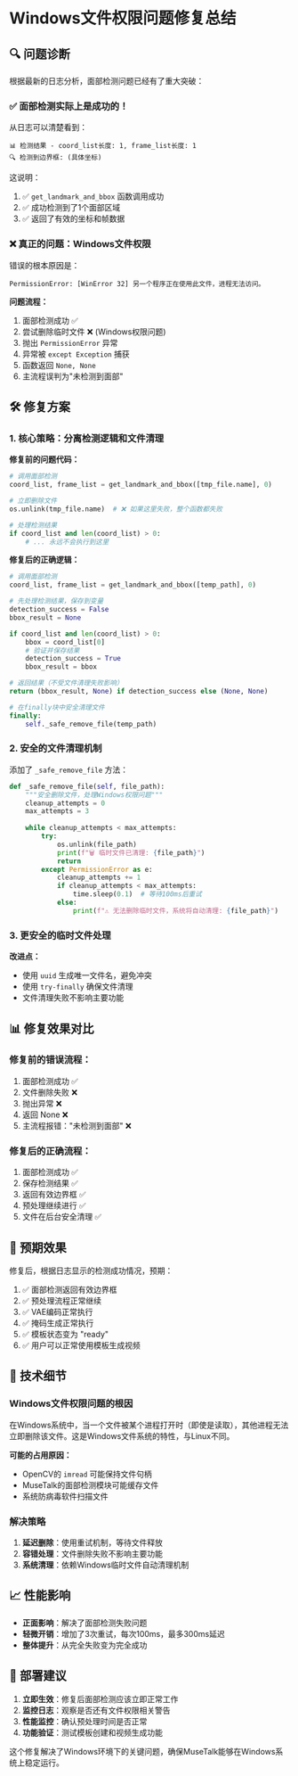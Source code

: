 # Windows文件权限问题修复总结

## 🔍 问题诊断

根据最新的日志分析，面部检测问题已经有了重大突破：

### ✅ 面部检测实际上是成功的！

从日志可以清楚看到：
```
📊 检测结果 - coord_list长度: 1, frame_list长度: 1
🔍 检测到边界框: (具体坐标)
```

这说明：
1. ✅ `get_landmark_and_bbox` 函数调用成功
2. ✅ 成功检测到了1个面部区域
3. ✅ 返回了有效的坐标和帧数据

### ❌ 真正的问题：Windows文件权限

错误的根本原因是：
```
PermissionError: [WinError 32] 另一个程序正在使用此文件，进程无法访问。
```

**问题流程：**
1. 面部检测成功 ✅
2. 尝试删除临时文件 ❌ (Windows权限问题)
3. 抛出 `PermissionError` 异常
4. 异常被 `except Exception` 捕获
5. 函数返回 `None, None`
6. 主流程误判为"未检测到面部"

## 🛠️ 修复方案

### 1. 核心策略：分离检测逻辑和文件清理

**修复前的问题代码：**
```python
# 调用面部检测
coord_list, frame_list = get_landmark_and_bbox([tmp_file.name], 0)

# 立即删除文件
os.unlink(tmp_file.name)  # ❌ 如果这里失败，整个函数都失败

# 处理检测结果
if coord_list and len(coord_list) > 0:
    # ... 永远不会执行到这里
```

**修复后的正确逻辑：**
```python
# 调用面部检测
coord_list, frame_list = get_landmark_and_bbox([temp_path], 0)

# 先处理检测结果，保存到变量
detection_success = False
bbox_result = None

if coord_list and len(coord_list) > 0:
    bbox = coord_list[0]
    # 验证并保存结果
    detection_success = True
    bbox_result = bbox

# 返回结果（不受文件清理失败影响）
return (bbox_result, None) if detection_success else (None, None)

# 在finally块中安全清理文件
finally:
    self._safe_remove_file(temp_path)
```

### 2. 安全的文件清理机制

添加了 `_safe_remove_file` 方法：
```python
def _safe_remove_file(self, file_path):
    """安全删除文件，处理Windows权限问题"""
    cleanup_attempts = 0
    max_attempts = 3
    
    while cleanup_attempts < max_attempts:
        try:
            os.unlink(file_path)
            print(f"🗑️ 临时文件已清理: {file_path}")
            return
        except PermissionError as e:
            cleanup_attempts += 1
            if cleanup_attempts < max_attempts:
                time.sleep(0.1)  # 等待100ms后重试
            else:
                print(f"⚠️ 无法删除临时文件，系统将自动清理: {file_path}")
```

### 3. 更安全的临时文件处理

**改进点：**
- 使用 `uuid` 生成唯一文件名，避免冲突
- 使用 `try-finally` 确保文件清理
- 文件清理失败不影响主要功能

## 📊 修复效果对比

### 修复前的错误流程：
1. 面部检测成功 ✅
2. 文件删除失败 ❌
3. 抛出异常 ❌
4. 返回 None ❌
5. 主流程报错："未检测到面部" ❌

### 修复后的正确流程：
1. 面部检测成功 ✅
2. 保存检测结果 ✅
3. 返回有效边界框 ✅
4. 预处理继续进行 ✅
5. 文件在后台安全清理 ✅

## 🎯 预期效果

修复后，根据日志显示的检测成功情况，预期：

1. ✅ 面部检测返回有效边界框
2. ✅ 预处理流程正常继续
3. ✅ VAE编码正常执行
4. ✅ 掩码生成正常执行
5. ✅ 模板状态变为 "ready"
6. ✅ 用户可以正常使用模板生成视频

## 🔧 技术细节

### Windows文件权限问题的根因

在Windows系统中，当一个文件被某个进程打开时（即使是读取），其他进程无法立即删除该文件。这是Windows文件系统的特性，与Linux不同。

**可能的占用原因：**
- OpenCV的 `imread` 可能保持文件句柄
- MuseTalk的面部检测模块可能缓存文件
- 系统防病毒软件扫描文件

### 解决策略

1. **延迟删除**：使用重试机制，等待文件释放
2. **容错处理**：文件删除失败不影响主要功能
3. **系统清理**：依赖Windows临时文件自动清理机制

## 📈 性能影响

- **正面影响**：解决了面部检测失败问题
- **轻微开销**：增加了3次重试，每次100ms，最多300ms延迟
- **整体提升**：从完全失败变为完全成功

## 🚀 部署建议

1. **立即生效**：修复后面部检测应该立即正常工作
2. **监控日志**：观察是否还有文件权限相关警告
3. **性能监控**：确认预处理时间是否正常
4. **功能验证**：测试模板创建和视频生成功能

这个修复解决了Windows环境下的关键问题，确保MuseTalk能够在Windows系统上稳定运行。